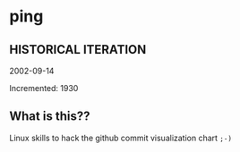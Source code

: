 # ping

## HISTORICAL ITERATION
2002-09-14

Incremented: 1930

## What is this?? 
Linux skills to hack the github commit visualization chart `;-)`

